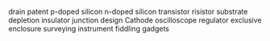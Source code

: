 drain
patent
p-doped silicon
n-doped silicon
transistor
risistor
substrate
depletion
insulator
junction design
Cathode
oscilloscope
regulator
exclusive
enclosure
surveying instrument
fiddling
gadgets

